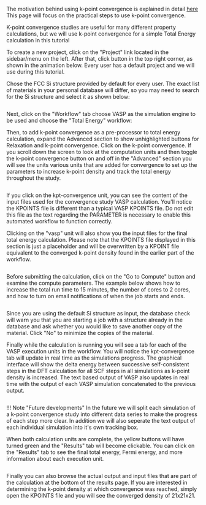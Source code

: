 <!-- TODO by MH -->

The motivation behind using k-point convergence is explained in detail [here](/models/convergence-algorithms.png "kpt convergence")  This page will focus on the practical steps to use k-point convergence.

K-point convergence studies are useful for many different property calculations, but we will use k-point convergence for a simple Total Energy calculation in this tutorial

To create a new project, click on the "Project" link located in the sidebar/menu on the left. After that, click <i class="zmdi zmdi-plus-circle zmdi-hc-border"></i> button in the top right corner, as shown in the animation below. Every user has a default project and we will use during this tutorial.

Chose the FCC Si structure provided by default for every user.  The exact list of materials in your personal database will differ, so you may need to search for the Si structure and select it as shown below:

<img data-gifffer="/images/ConvergeStep1.gif" />

Next, click on the "Workflow" tab choose VASP as the simulation engine to be used and choose the "Total Energy" workflow:

Then, to add k-point convergence as a pre-processor to total energy calculation, expand the <i class="zmdi zmdi-plus-circle zmdi-hc-border"></i> Advanced section to show unhighlighted buttons for Relaxation and k-point convergence.  Click on the k-point convergence.  If you scroll down the screen to look at the computation units and then toggle the k-point convergence button on and off in the "Advanced" section you will see the units various units that are added for convergence to set up the parameters to increase k-point density and track the total energy throughout the study.

<img data-gifffer="/images/ConvergeStep2.gif" />

If you click on the kpt-convergence unit, you can see the content of the input files used for the convergence study VASP calculation.  You'll notice the KPOINTS file is different than a typical VASP KPOINTS file.  Do not edit this file as the text regarding the PARAMETER is necessary to enable this automated workflow to function correctly.

Clicking on the "vasp" unit will also show you the input files for the final total energy calculation.  Please note that the KPOINTS file displayed in this section is just a placeholder and will be overwritten by a KPOINT file equivalent to the converged k-point density found in the earlier part of the workflow.

<img data-gifffer="/images/ConvergeStep3.gif" />

Before submitting the calculation, click on the "Go to Compute" button and examine the compute parameters.  The example below shows how to increase the total run time to 15 minutes, the number of cores to 2 cores, and how to turn on email notifications of when the job starts and ends.

<img data-gifffer="/images/ConvergeStep4.gif" />

Since you are using the default Si structure as input, the database check will warn you that you are starting a job with a structure already in the database and ask whether you would like to save another copy of the material.  Click "No" to minimize the copies of the material.

Finally while the calculation is running you will see a tab for each of the VASP execution units in the workflow.  You will notice the kpt-convergence tab will update in real time as the simulations progress.  The graphical interface will show the delta energy between successive self-consistent steps in the DFT calculation for all SCF steps in all simulations as k-point density is increased.  The text based output of VASP also updates in real time with the output of each VASP simulation concatenated to the previous output.

<img data-gifffer="/images/ConvergeStep5.gif" />

!!! Note "Future developments"
    In the future we will split each simulation of a k-point convergence study into different data series to make the progress of each step more clear.  In addition we will also seperate the text output of each individual simulation into it's own tracking box.

When both calculation units are complete, the yellow buttons will have turned green and the "Results" tab will become clickable.  You can click on the "Results" tab to see the final total energy, Fermi energy, and more information about each execution unit.

<img data-gifffer="/images/ConvergeStep6.gif" />

Finally you can also browse the actual output and input files that are part of the calculation at the bottom of the results page.  If you are interested in determining the k-point density at which convergence was reached, simply open the KPOINTS file and you will see the converged density of 21x21x21.